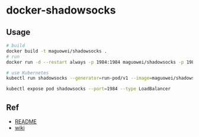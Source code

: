 # docker-shadowsocks

## Usage

```bash
# build
docker build -t maguowei/shadowsocks .
# run
docker run -d --restart always -p 1984:1984 maguowei/shadowsocks -p 1984 -k ${password} -m aes-256-cfb --fast-open --workers 4

# use Kubernetes
kubectl run shadowsocks --generator=run-pod/v1 --image=maguowei/shadowsocks --restart=Always --command -- ssserver -p 1984 -k ${password} -m aes-256-cfb --fast-open --workers 4

kubectl expose pod shadowsocks --port=1984 --type LoadBalancer
```

## Ref

- [README](https://github.com/shadowsocks/shadowsocks/blob/master/README.md)
- [wiki](https://github.com/shadowsocks/shadowsocks/wiki)
